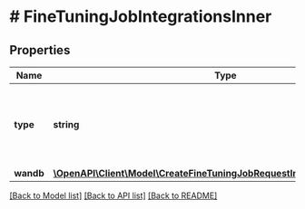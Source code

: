 # # FineTuningJobIntegrationsInner

## Properties

Name | Type | Description | Notes
------------ | ------------- | ------------- | -------------
**type** | **string** | The type of the integration being enabled for the fine-tuning job |
**wandb** | [**\OpenAPI\Client\Model\CreateFineTuningJobRequestIntegrationsInnerWandb**](CreateFineTuningJobRequestIntegrationsInnerWandb.md) |  |

[[Back to Model list]](../../README.md#models) [[Back to API list]](../../README.md#endpoints) [[Back to README]](../../README.md)
